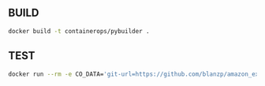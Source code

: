 ## BUILD

```bash
docker build -t containerops/pybuilder .
```

## TEST

```bash
docker run --rm -e CO_DATA='git-url=https://github.com/blanzp/amazon_examples.git entry-path=. task=run_unit_tests' containerops/pybuilder
```

